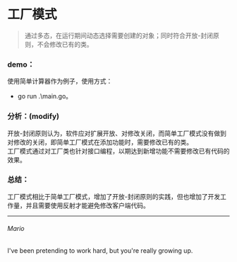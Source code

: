 # 工厂模式  
> 通过多态，在运行期间动态选择需要创建的对象；同时符合开放-封闭原则，不会修改已有的类。

### demo：
使用简单计算器作为例子，使用方式：
 - go run .\main.go。  

### 分析：(modify)
开放-封闭原则认为，软件应对扩展开放、对修改关闭，而简单工厂模式没有做到对修改的关闭，即简单工厂模式在添加功能时，需要修改已有的类。  
工厂模式通过对工厂类也针对接口编程，以期达到新增功能不需要修改已有代码的效果。 

### 总结：
工厂模式相比于简单工厂模式，增加了开放-封闭原则的实践，但也增加了开发工作量，并且需要使用反射才能避免修改客户端代码。

---
###### Mario
I've been pretending to work hard, but you're really growing up.
